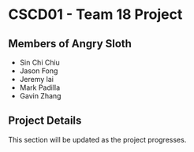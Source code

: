 # CSCD01 - Team 18 Project

## Members of Angry Sloth

* Sin Chi Chiu
* Jason Fong
* Jeremy lai
* Mark Padilla
* Gavin Zhang

## Project Details

This section will be updated as the project progresses.
